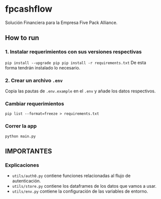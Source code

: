 # fpcashflow
Solución Financiera para la Empresa Five Pack Alliance.

## How to run
### 1. Instalar requerimientos con sus versiones respectivas
`pip install --upgrade pip
pip install -r requirements.txt`
De esta forma tendrán instalado lo necesario.

### 2. Crear un archivo `.env`
Copia las pautas de `.env.example` en el `.env` y añade los datos respectivos.

### Cambiar requerimientos
`pip list --format=freeze > requirements.txt`

### Correr la app
`python main.py`

## IMPORTANTES
### Explicaciones
- `utils/auth0.py` contiene funciones relacionadas al flujo de autenticación.
- `utils/store.py` contiene los dataframes de los datos que vamos a usar.
- `utils/env.py` contiene la configuración de las variables de entorno.
